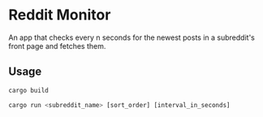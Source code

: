 # Reddit Monitor

An app that checks every n seconds for the newest posts in a subreddit's front page and fetches them.

## Usage

```rust
cargo build

cargo run <subreddit_name> [sort_order] [interval_in_seconds]
```
